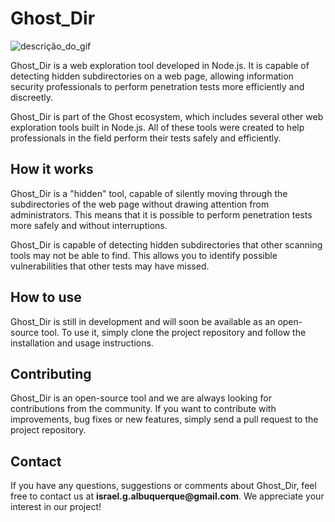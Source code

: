 <h1>Ghost_Dir</h1>
<img src="https://64.media.tumblr.com/f0fa43ee83285972d0f26ef8b1d1f1ce/tumblr_my0ckoNrhF1rkrwg5o1_400.gif" alt="descrição_do_gif">

  <p>Ghost_Dir is a web exploration tool developed in Node.js. It is capable of detecting hidden subdirectories on a web page, allowing information security professionals to perform penetration tests more efficiently and discreetly.</p>
  <p>Ghost_Dir is part of the Ghost ecosystem, which includes several other web exploration tools built in Node.js. All of these tools were created to help professionals in the field perform their tests safely and efficiently.</p>
  <h2>How it works</h2>
  <p>Ghost_Dir is a "hidden" tool, capable of silently moving through the subdirectories of the web page without drawing attention from administrators. This means that it is possible to perform penetration tests more safely and without interruptions.</p>
  <p>Ghost_Dir is capable of detecting hidden subdirectories that other scanning tools may not be able to find. This allows you to identify possible vulnerabilities that other tests may have missed.</p>
  <h2>How to use</h2>
  <p>Ghost_Dir is still in development and will soon be available as an open-source tool. To use it, simply clone the project repository and follow the installation and usage instructions.</p>
  <h2>Contributing</h2>
  <p>Ghost_Dir is an open-source tool and we are always looking for contributions from the community. If you want to contribute with improvements, bug fixes or new features, simply send a pull request to the project repository.</p>
  <h2>Contact</h2>
  <p>If you have any questions, suggestions or comments about Ghost_Dir, feel free to contact us at <strong>israel.g.albuquerque@gmail.com</strong>. We appreciate your interest in our project!</p>

